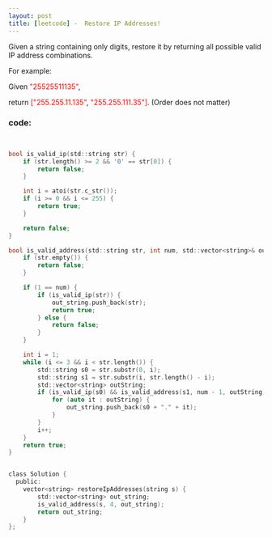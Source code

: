```yaml
---
layout: post
title: [leetcode] -  Restore IP Addresses!
---
```



Given a string containing only digits, restore it by returning all possible valid IP address combinations.


For example:

Given <font color=red>"25525511135"</font>,


return <font color=red>["255.255.11.135"</font>, <font color=red>"255.255.111.35"]</font>. (Order does not matter) 


### code:

``` c


bool is_valid_ip(std::string str) {
    if (str.length() >= 2 && '0' == str[0]) {
        return false;
    }

    int i = atoi(str.c_str());
    if (i >= 0 && i <= 255) {
        return true;
    }

    return false;
}

bool is_valid_address(std::string str, int num, std::vector<string>& out_string) {
    if (str.empty()) {
        return false;
    }

    if (1 == num) {
        if (is_valid_ip(str)) {
            out_string.push_back(str);
            return true;
        } else {
            return false;
        }
    }

    int i = 1;
    while (i <= 3 && i < str.length()) {
        std::string s0 = str.substr(0, i);
        std::string s1 = str.substr(i, str.length() - i);
        std::vector<string> outString;
        if (is_valid_ip(s0) && is_valid_address(s1, num - 1, outString)) {
            for (auto it : outString) {
                out_string.push_back(s0 + "." + it);
            }
        }
        i++;
    }
    return true;
}


class Solution {
  public:
    vector<string> restoreIpAddresses(string s) {
        std::vector<string> out_string;
        is_valid_address(s, 4, out_string);
        return out_string;
    }
};


```